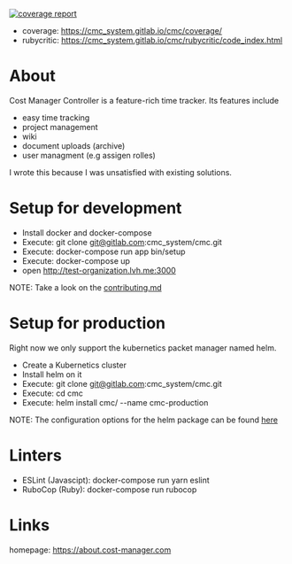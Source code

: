 [![coverage report](https://gitlab.com/cmc_system/cmc/badges/master/coverage.svg)](https://gitlab.com/cmc_system/cmc/commits/master)

* coverage: https://cmc_system.gitlab.io/cmc/coverage/
* rubycritic: https://cmc_system.gitlab.io/cmc/rubycritic/code_index.html

# About
Cost Manager Controller is a feature-rich time tracker. Its features include
* easy time tracking
* project management
* wiki
* document uploads (archive)
* user managment (e.g assigen rolles)

I wrote this because I was unsatisfied with existing solutions.


# Setup for development
- Install docker and docker-compose
- Execute:  git clone git@gitlab.com:cmc_system/cmc.git
- Execute: docker-compose run app bin/setup
- Execute: docker-compose up
- open http://test-organization.lvh.me:3000 

NOTE: Take a look on the [contributing.md](CONTRIBUTING.md)

# Setup for production
Right now we only support the kubernetics packet manager named helm.
- Create a Kubernetics cluster
- Install helm on it
- Execute: git clone git@gitlab.com:cmc_system/cmc.git
- Execute: cd cmc
- Execute: helm install cmc/ --name cmc-production

NOTE: The configuration options for
the helm package can be found [here](cmc/README.md)

# Linters
* ESLint (Javascipt): docker-compose run yarn eslint
* RuboCop (Ruby): docker-compose run rubocop

# Links
homepage: https://about.cost-manager.com
